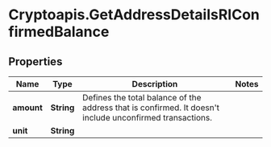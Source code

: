 # Cryptoapis.GetAddressDetailsRIConfirmedBalance

## Properties

Name | Type | Description | Notes
------------ | ------------- | ------------- | -------------
**amount** | **String** | Defines the total balance of the address that is confirmed. It doesn&#39;t include unconfirmed transactions. | 
**unit** | **String** |  | 


